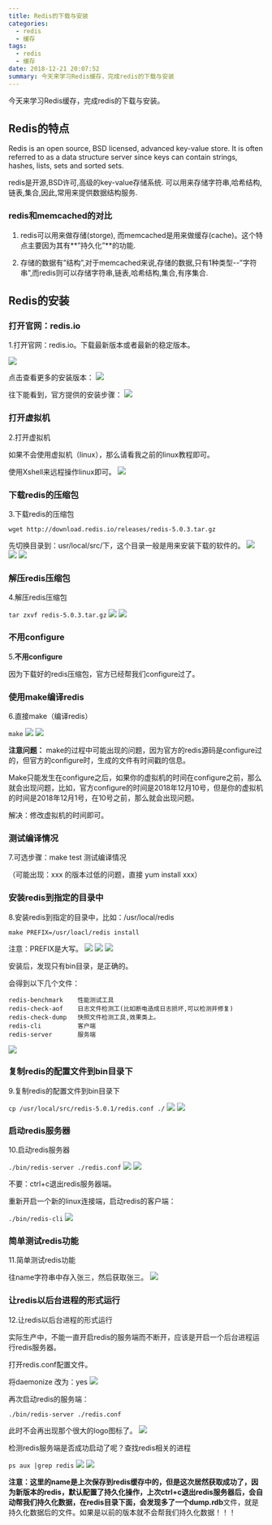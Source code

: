 ```yaml
---
title: Redis的下载与安装
categories:
  - redis
  - 缓存
tags:
  - redis
  - 缓存
date: 2018-12-21 20:07:52
summary: 今天来学习Redis缓存，完成redis的下载与安装
---
```


今天来学习Redis缓存，完成redis的下载与安装。

## Redis的特点

Redis is an open source, BSD licensed, advanced key-value store. It is often referred to as a data structure server since keys can contain strings, hashes, lists, sets and sorted sets.

redis是开源,BSD许可,高级的key-value存储系统. 可以用来存储字符串,哈希结构,链表,集合,因此,常用来提供数据结构服务.

### redis和memcached的对比

1.  redis可以用来做存储(storge), 而memcached是用来做缓存(cache)。这个特点主要因为其有**”持久化”**的功能.

2. 存储的数据有”结构”,对于memcached来说,存储的数据,只有1种类型--”字符串”,而redis则可以存储字符串,链表,哈希结构,集合,有序集合.

## Redis的安装

### 打开官网：redis.io
1.打开官网：redis.io。下载最新版本或者最新的稳定版本。

<img src="https://gakkil.gitee.io/gakkil-image/redis/day01/QQ截图20181221201926.png"/>

点击查看更多的安装版本：
<img src="https://gakkil.gitee.io/gakkil-image/redis/day01/QQ截图20181221202252.png"/>

往下能看到，官方提供的安装步骤：
<img src="https://gakkil.gitee.io/gakkil-image/redis/day01/QQ截图20181221202341.png"/>

### 打开虚拟机
2.打开虚拟机

如果不会使用虚拟机（linux），那么请看我之前的linux教程即可。

使用Xshell来远程操作linux即可。
<img src="https://gakkil.gitee.io/gakkil-image/redis/day01/QQ截图20181221203308.png"/>

### 下载redis的压缩包
3.下载redis的压缩包

`wget http://download.redis.io/releases/redis-5.0.3.tar.gz`

先切换目录到：usr/local/src/下，这个目录一般是用来安装下载的软件的。
<img src="https://gakkil.gitee.io/gakkil-image/redis/day01/QQ截图20181221203739.png"/>
<img src="https://gakkil.gitee.io/gakkil-image/redis/day01/QQ截图20181221203856.png"/>
<img src="https://gakkil.gitee.io/gakkil-image/redis/day01/QQ截图20181221204116.png"/>

### 解压redis压缩包
4.解压redis压缩包

`tar zxvf redis-5.0.3.tar.gz`
<img src="https://gakkil.gitee.io/gakkil-image/redis/day01/QQ截图20181221204603.png"/>
<img src="https://gakkil.gitee.io/gakkil-image/redis/day01/QQ截图20181221204719.png"/>

### 不用configure
5.**不用configure**

因为下载好的redis压缩包，官方已经帮我们configure过了。

### 使用make编译redis
6.直接make（编译redis）

`make`
<img src="https://gakkil.gitee.io/gakkil-image/redis/day01/QQ截图20181221204852.png"/>
<img src="https://gakkil.gitee.io/gakkil-image/redis/day01/QQ截图20181221205123.png"/>


**注意问题：** make的过程中可能出现的问题，因为官方的redis源码是configure过的，但官方的configure时，生成的文件有时间戳的信息。

Make只能发生在configure之后，如果你的虚拟机的时间在configure之前，那么就会出现问题，比如，官方configure的时间是2018年12月10号，但是你的虚拟机的时间是2018年12月1号，在10号之前，那么就会出现问题。

解决：修改虚拟机的时间即可。

### 测试编译情况
7.可选步骤：make test 测试编译情况

（可能出现：xxx 的版本过低的问题，直接 yum install xxx）

### 安装redis到指定的目录中
8.安装redis到指定的目录中，比如：/usr/local/redis

`make PREFIX=/usr/loacl/redis install`

注意：PREFIX是大写。
<img src="https://gakkil.gitee.io/gakkil-image/redis/day01/QQ截图20181221210034.png"/>
<img src="https://gakkil.gitee.io/gakkil-image/redis/day01/QQ截图20181221210129.png"/>
<img src="https://gakkil.gitee.io/gakkil-image/redis/day01/QQ截图20181221210210.png"/>

安装后，发现只有bin目录，是正确的。

会得到以下几个文件：
```
redis-benchmark    性能测试工具
redis-check-aof    日志文件检测工(比如断电造成日志损坏,可以检测并修复)
redis-check-dump   快照文件检测工具,效果类上。
redis-cli          客户端
redis-server       服务端

```
<img src="https://gakkil.gitee.io/gakkil-image/redis/day01/QQ截图20181221210353.png"/>

### 复制redis的配置文件到bin目录下
9.复制redis的配置文件到bin目录下

`cp /usr/local/src/redis-5.0.1/redis.conf ./`
<img src="https://gakkil.gitee.io/gakkil-image/redis/day01/QQ截图20181221210857.png"/>
<img src="https://gakkil.gitee.io/gakkil-image/redis/day01/QQ截图20181221211030.png"/>

### 启动redis服务器
10.启动redis服务器

`./bin/redis-server ./redis.conf`
<img src="https://gakkil.gitee.io/gakkil-image/redis/day01/QQ截图20181221211225.png"/>
<img src="https://gakkil.gitee.io/gakkil-image/redis/day01/QQ截图20181221211350.png"/>

不要：ctrl+c退出redis服务器端。

重新开启一个新的linux连接端，启动redis的客户端：

`./bin/redis-cli`
<img src="https://gakkil.gitee.io/gakkil-image/redis/day01/QQ截图20181221212336.png"/>

### 简单测试redis功能
11.简单测试redis功能

往name字符串中存入张三，然后获取张三。
<img src="https://gakkil.gitee.io/gakkil-image/redis/day01/QQ截图20181221212541.png"/>

### 让redis以后台进程的形式运行
12.让redis以后台进程的形式运行

实际生产中，不能一直开启redis的服务端而不断开，应该是开启一个后台进程运行redis服务器。

打开redis.conf配置文件。

将daemonize 改为：yes
<img src="https://gakkil.gitee.io/gakkil-image/redis/day01/QQ截图20181221212956.png"/>

再次启动redis的服务端：

`./bin/redis-server ./redis.conf`

此时不会再出现那个很大的logo图标了。
<img src="https://gakkil.gitee.io/gakkil-image/redis/day01/QQ截图20181221213130.png"/>

检测redis服务端是否成功启动了呢？查找redis相关的进程

`ps aux |grep redis`
<img src="https://gakkil.gitee.io/gakkil-image/redis/day01/QQ截图20181221213435.png"/>
<img src="https://gakkil.gitee.io/gakkil-image/redis/day01/QQ截图20181221213537.png"/>

**注意：**这里的name是上次保存到redis缓存中的，但是这次居然获取成功了，因为新版本的redis，默认配置了持久化操作，上次ctrl+c退出redis服务器后，会自动帮我们持久化数据，在redis目录下面，会发现多了一个**dump.rdb**文件，就是持久化数据后的文件。如果是以前的版本就不会帮我们持久化数据！！！
